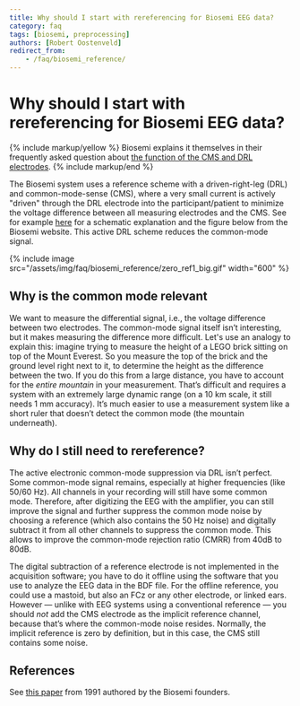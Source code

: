 ```yaml
---
title: Why should I start with rereferencing for Biosemi EEG data?
category: faq
tags: [biosemi, preprocessing]
authors: [Robert Oostenveld]
redirect_from:
    - /faq/biosemi_reference/
---
```


# Why should I start with rereferencing for Biosemi EEG data?

{% include markup/yellow %}
Biosemi explains it themselves in their frequently asked question about [the function of the CMS and DRL electrodes](https://www.biosemi.com/faq/cms&drl.htm).
{% include markup/end %}

The Biosemi system uses a reference scheme with a driven-right-leg (DRL) and common-mode-sense (CMS), where a very small current is actively "driven" through the DRL electrode into the participant/patient to minimize the voltage difference between all measuring electrodes and the CMS. See for example [here](https://electronics.stackexchange.com/questions/595051/how-does-a-driven-right-leg-work) for a schematic explanation and the figure below from the Biosemi website. This active DRL scheme reduces the common-mode signal.

{% include image src="/assets/img/faq/biosemi_reference/zero_ref1_big.gif" width="600" %}

## Why is the common mode relevant

We want to measure the differential signal, i.e., the voltage difference between two electrodes. The common-mode signal itself isn’t interesting, but it makes measuring the difference more difficult. Let's use an analogy to explain this: imagine trying to measure the height of a LEGO brick sitting on top of the Mount Everest. So you measure the top of the brick and the ground level right next to it, to determine the height as the difference between the two. If you do this from a large distance, you have to account for the _entire mountain_ in your measurement. That’s difficult and requires a system with an extremely large dynamic range (on a 10 km scale, it still needs 1 mm accuracy). It’s much easier to use a measurement system like a short ruler that doesn’t detect the common mode (the mountain underneath).

## Why do I still need to rereference?

The active electronic common-mode suppression via DRL isn’t perfect. Some common-mode signal remains, especially at higher frequencies (like 50/60 Hz). All channels in your recording will still have some common mode. Therefore, after digitizing the EEG with the amplifier, you can still improve the signal and further suppress the common mode noise by choosing a reference (which also contains the 50 Hz noise) and digitally subtract it from all other channels to suppress the common mode. This allows to improve the common-mode rejection ratio (CMRR) from 40dB to 80dB.

The digital subtraction of a reference electrode is not implemented in the acquisition software; you have to do it offline using the software that you use to analyze the EEG data in the BDF file. For the offline reference, you could use a mastoid, but also an FCz or any other electrode, or linked ears. However — unlike with EEG systems using a conventional reference — you should _not_ add the CMS electrode as the implicit reference channel, because that’s where the common-mode noise resides. Normally, the implicit reference is zero by definition, but in this case, the CMS still contains some noise.

## References

See [this paper](http://dx.doi.org/10.1109/10.99079) from 1991 authored by the Biosemi founders.
